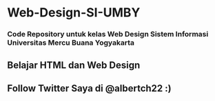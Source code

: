 # Web-Design-SI-UMBY
### Code Repository untuk kelas Web Design Sistem Informasi Universitas Mercu Buana Yogyakarta

## Belajar HTML dan Web Design

## Follow Twitter Saya di @albertch22 :)
